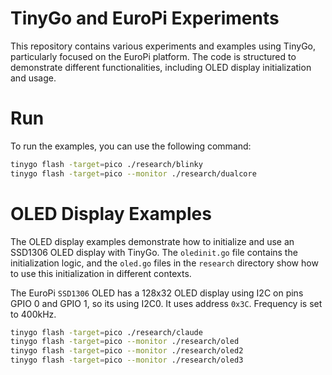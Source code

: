 # TinyGo and EuroPi Experiments

This repository contains various experiments and examples using TinyGo, particularly focused on the EuroPi platform. The code is structured to demonstrate different functionalities, including OLED display initialization and usage.

# Run

To run the examples, you can use the following command:

```bash
tinygo flash -target=pico ./research/blinky 
tinygo flash -target=pico --monitor ./research/dualcore
```

# OLED Display Examples
The OLED display examples demonstrate how to initialize and use an SSD1306 OLED display with TinyGo. The `oledinit.go` file contains the initialization logic, and the `oled.go` files in the `research` directory show how to use this initialization in different contexts.

The EuroPi `SSD1306` OLED has a 128x32 OLED display using I2C on pins GPIO 0 and GPIO 1, so its using I2C0. It uses address `0x3C`. Frequency is set to 400kHz.

```bash
tinygo flash -target=pico ./research/claude
tinygo flash -target=pico --monitor ./research/oled
tinygo flash -target=pico --monitor ./research/oled2
tinygo flash -target=pico --monitor ./research/oled3
```
